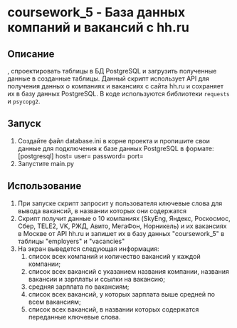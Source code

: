 # coursework_5 - База данных компаний и вакансий с hh.ru

## Описание
, спроектировать таблицы в БД PostgreSQL и загрузить полученные данные в созданные таблицы.
Данный скрипт использует API для получения данных о компаниях и вакансиях с сайта hh.ru и сохраняет их в базу данных PostgreSQL. 
В коде используются библиотеки `requests` и `psycopg2`.

## Запуск

1. Создайте файл database.ini в корне проекта и пропишите свои данные для подключения к базе данных PostgreSQL в формате:
    [postgresql]
    host=
    user=
    password=
    port=
2. Запустите main.py

## Использование

1. При запуске скрипт запросит у пользователя ключевые слова для вывода вакансий, в названии которых они содержатся
2. Скрипт получит данные о 10 компаниях (SkyEng, Яндекс, Роскосмос, Сбер, TELE2, VK, РЖД, Авито, МегаФон, Норникель)
   и их вакансиях в Москве от API hh.ru и запишет их в базу данных "coursework_5" в таблицы "employers" и "vacancies"
3. На экран выведется следующая информация:
   1) список всех компаний и количество вакансий у каждой компании;
   2) список всех вакансий с указанием названия компании, названия вакансии и зарплаты и ссылки на вакансию;
   3) средняя зарплата по вакансиям;
   4) список всех вакансий, у которых зарплата выше средней по всем вакансиям;
   5) список всех вакансий, в названии которых содержатся переданные ключевые слова.
